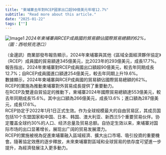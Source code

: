 ```yaml
---
title: "柬埔寨去年對RCEP國家出口超90億美元年增12.7%"
subtitle: "Read more about this article."
date: "2025-01-22"
tags: [""]
---
```


![Image1](/thumbnails/Cambodia-Export-RCEP.jpg "Meeting")
*2024年柬埔寨與RCEP成員國的貿易額佔國際貿易總額的62%。 （圖：西哈努克港口）*

（金邊訊）商業部發布報告顯示，2024年柬埔寨與其他《區域全面經濟夥伴協定》（RCEP）成員國的貿易額達345億美元，比2023年的293億美元，成長17.7%。
<br/>
報告指出，2024年柬埔寨對RCEP成員國出口額超90億美元，較去年同期成長12.7%；自RCEP成員國進口額達254億美元，較去年同期上升19.6%。
<br/>
數據顯示，2024年柬埔寨與RCEP成員國的貿易額佔國際貿易總額的62%。 RCEP的實施為推動柬埔寨對外貿易成長提供了重要動力。
<br/>
在RCEP及雙邊自貿協定的推動下，柬埔寨2024年國際貿易總額達553億美元，較去年同期成長15.6%。其中出口額為266億美元，成長13.6%；進口額為287億美元，成長17.6%。
<br/>
RCEP协定于2022年1月1日正式生效。作为全球规模最大的自由贸易区，其成员国包括10个东盟国家和中国、日本、韩国、澳大利亚、新西兰5个重要贸易伙伴。协定覆盖全球约30%的人口、经济总量及贸易总额。自协定生效以来，柬埔寨对国际市场的出口显著增长，展现出广阔的贸易发展潜力。
<br/>
RCEP的實施被視為促進柬埔寨融入區域經濟、擴大出口市場、吸引投資的重要機會。隨著協定效應的逐步釋放，未來柬埔寨對區域和全球貿易的依存度可望進一步提升，為經濟發展注入更多動力。